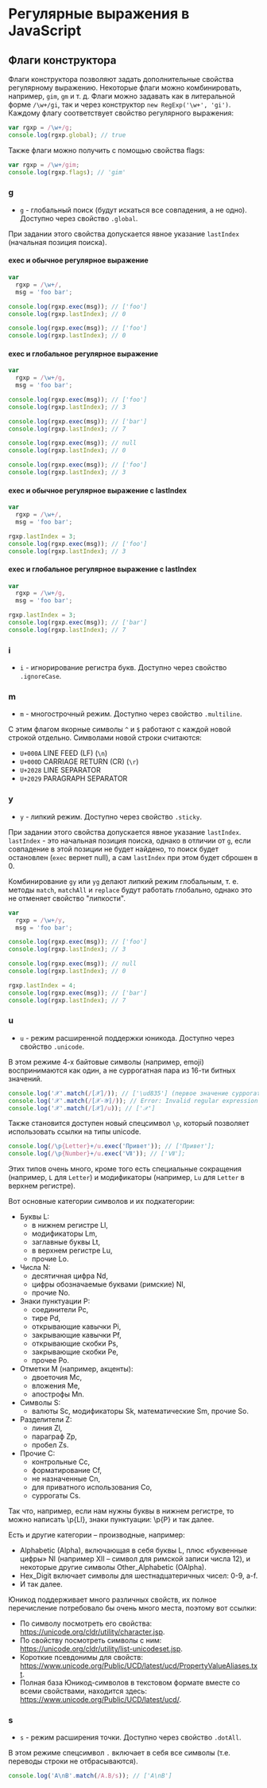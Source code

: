 # Регулярные выражения в JavaScript
## Флаги конструктора

Флаги конструктора позволяют задать дополнительные свойства регулярному выражению. Некоторые флаги можно комбинировать, например, `gim`, `gm` и т. д.
Флаги можно задавать как в литеральной форме `/\w+/gi`, так и через конструктор `new RegExp('\w+', 'gi')`. Каждому флагу соответствует свойство регулярного выражения:

```js
var rgxp = /\w+/g;
console.log(rgxp.global); // true
```

Также флаги можно получить с помощью свойства flags:

```js
var rgxp = /\w+/gim;
console.log(rgxp.flags); // 'gim'
```

### g

* `g` - глобальный поиск (будут искаться все совпадения, а не одно). Доступно через свойство `.global`.

При задании этого свойства допускается явное указание `lastIndex` (начальная позиция поиска).

#### exec и обычное регулярное выражение

```js
var
  rgxp = /\w+/,
  msg = 'foo bar';

console.log(rgxp.exec(msg)); // ['foo']
console.log(rgxp.lastIndex); // 0

console.log(rgxp.exec(msg)); // ['foo']
console.log(rgxp.lastIndex); // 0
```

#### exec и глобальное регулярное выражение

```js
var
  rgxp = /\w+/g,
  msg = 'foo bar';

console.log(rgxp.exec(msg)); // ['foo']
console.log(rgxp.lastIndex); // 3

console.log(rgxp.exec(msg)); // ['bar']
console.log(rgxp.lastIndex); // 7

console.log(rgxp.exec(msg)); // null
console.log(rgxp.lastIndex); // 0

console.log(rgxp.exec(msg)); // ['foo']
console.log(rgxp.lastIndex); // 3
```

#### exec и обычное регулярное выражение с lastIndex

```js
var
  rgxp = /\w+/,
  msg = 'foo bar';

rgxp.lastIndex = 3;
console.log(rgxp.exec(msg)); // ['foo']
console.log(rgxp.lastIndex); // 3
```

#### exec и глобальное регулярное выражение с lastIndex

```js
var
  rgxp = /\w+/g,
  msg = 'foo bar';

rgxp.lastIndex = 3;
console.log(rgxp.exec(msg)); // ['bar']
console.log(rgxp.lastIndex); // 7
```

### i

* `i` - игнорирование регистра букв. Доступно через свойство `.ignoreCase`.

### m

* `m` - многострочный режим. Доступно через свойство `.multiline`.

С этим флагом якорные символы `^` и `$` работают с каждой новой строкой отдельно. Символами новой строки считаются:

* `U+000A` LINE FEED (LF) (`\n`)
* `U+000D` CARRIAGE RETURN (CR) (`\r`)
* `U+2028` LINE SEPARATOR
* `U+2029` PARAGRAPH SEPARATOR

### y

* `y` - липкий режим. Доступно через свойство `.sticky`.

При задании этого свойства допускается явное указание `lastIndex`. `lastIndex` - это начальная позиция поиска, однако в отличии от `g`, если совпадение в этой позиции не будет найдено, то поиск будет остановлен (`exec` вернет null), а  сам `lastIndex` при этом будет сброшен в 0.

Комбинирование `gy` или `yg` делают липкий режим глобальным, т. е. методы `match`, `matchAll` и `replace` будут работать глобально, однако это не отменяет свойство "липкости".

```js
var
  rgxp = /\w+/y,
  msg = 'foo bar';

console.log(rgxp.exec(msg)); // ['foo']
console.log(rgxp.lastIndex); // 3

console.log(rgxp.exec(msg)); // null
console.log(rgxp.lastIndex); // 0

rgxp.lastIndex = 4;
console.log(rgxp.exec(msg)); // ['bar']
console.log(rgxp.lastIndex); // 7
```

### u

* `u` - режим расширенной поддержки юникода. Доступно через свойство `.unicode`.

В этом режиме 4-х байтовые символы (например, emoji) воспринимаются как один, а не суррогатная пара из 16-ти битных значений.

```js
console.log('𝒳'.match(/[𝒳]/)); // ['\ud835'] (первое значение суррогатной пары, т. к. 𝒳 - это 2 символа)
console.log('𝒳'.match(/[𝒳-𝒴]/)); // Error: Invalid regular expression
console.log('𝒳'.match(/[𝒳]/u)); // ['𝒳']
```

Также становится доступен новый спецсимвол `\p`, который позволяет использовать ссылки на типы unicode.

```js
console.log(/\p{Letter}+/u.exec('Привет')); // ['Привет'];
console.log(/\p{Number}+/u.exec('Ⅶ')); // ['Ⅶ'];
```

Этих типов очень много, кроме того есть специальные сокращения (например, `L` для `Letter`) и модификаторы (например, `Lu` для `Letter` в верхнем регистре).

Вот основные категории символов и их подкатегории:

* Буквы L:
  * в нижнем регистре Ll,
  * модификаторы Lm,
  * заглавные буквы Lt,
  * в верхнем регистре Lu,
  * прочие Lo.
* Числа N:
  * десятичная цифра Nd,
  * цифры обозначаемые буквами (римские) Nl,
  * прочие No.
* Знаки пунктуации P:
  * соединители Pc,
  * тире Pd,
  * открывающие кавычки Pi,
  * закрывающие кавычки Pf,
  * открывающие скобки Ps,
  * закрывающие скобки Pe,
  * прочее Po.
* Отметки M (например, акценты):
  * двоеточия Mc,
  * вложения Me,
  * апострофы Mn.
* Символы S:
  * валюты Sc, модификаторы Sk, математические Sm, прочие So.
* Разделители Z:
  * линия Zl,
  * параграф Zp,
  * пробел Zs.
* Прочие C:
  * контрольные Cc,
  * форматирование Cf,
  * не назначенные Cn,
  * для приватного использования Co,
  * суррогаты Cs.

Так что, например, если нам нужны буквы в нижнем регистре, то можно написать \p{Ll}, знаки пунктуации: \p{P} и так далее.

Есть и другие категории – производные, например:

* Alphabetic (Alpha), включающая в себя буквы L, плюс «буквенные цифры» Nl (например Ⅻ – символ для римской записи числа 12), и некоторые другие символы Other_Alphabetic (OAlpha).
* Hex_Digit включает символы для шестнадцатеричных чисел: 0-9, a-f.
* И так далее.

Юникод поддерживает много различных свойств, их полное перечисление потребовало бы очень много места, поэтому вот ссылки:

* По символу посмотреть его свойства: https://unicode.org/cldr/utility/character.jsp.
* По свойству посмотреть символы с ним: https://unicode.org/cldr/utility/list-unicodeset.jsp.
* Короткие псевдонимы для свойств: https://www.unicode.org/Public/UCD/latest/ucd/PropertyValueAliases.txt.
* Полная база Юникод-символов в текстовом формате вместе со всеми свойствами, находится здесь: https://www.unicode.org/Public/UCD/latest/ucd/.

### s

* `s` - режим расширения точки. Доступно через свойство `.dotAll`.

В этом режиме спецсимвол `.` включает в себя все символы (т.е. переводы строки не отбрасываются).

```js
console.log('A\nB'.match(/A.B/s)); // ['A\nB']
```
